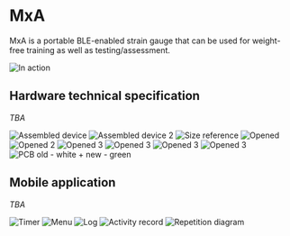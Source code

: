 # MxA

MxA is a portable BLE-enabled strain gauge that can be used for weight-free training as well as testing/assessment.

![In action](docs/IMG_20230711_073946.jpg)

## Hardware technical specification

*TBA*

![Assembled device](docs/IMG_20230630_155637.jpg)
![Assembled device 2](docs/IMG_20230630_155627.jpg)
![Size reference](docs/IMG_20230630_155656.jpg)
![Opened](docs/IMG_20230630_155356.jpg)
![Opened 2](docs/IMG_20230630_151658.jpg)
![Opened 3](docs/IMG_20230616_162633.jpg)
![Opened 3](docs/IMG_20230616_162623.jpg)
![Opened 3](docs/IMG_20230615_183809.jpg)
![Opened 3](docs/IMG_20230615_183801.jpg)
![PCB old - white + new - green](docs/IMG_20230630_125604.jpg)


## Mobile application

*TBA*

![Timer](docs/Screenshot_20230919_112019_com.lyuboasenov.m_x_a.jpg)
![Menu](docs/Screenshot_20230919_111330_com.lyuboasenov.m_x_a.jpg)
![Log](docs/Screenshot_20230919_111353_com.lyuboasenov.m_x_a.jpg)
![Activity record](docs/Screenshot_20230919_111416_com.lyuboasenov.m_x_a.jpg)
![Repetition diagram](docs/Screenshot_20230919_111432_com.lyuboasenov.m_x_a.jpg)
